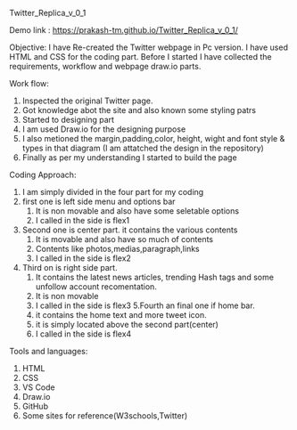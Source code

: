 Twitter_Replica_v_0_1

Demo link : https://prakash-tm.github.io/Twitter_Replica_v_0_1/

Objective:
  I have Re-created the Twitter webpage in Pc version. I have used HTML and CSS for the coding part. Before I started I have collected the requirements, workflow and webpage draw.io parts.
  
Work flow:
1. Inspected the original Twitter page.
2. Got knowledge abot the site and also known some styling patrs
3. Started to designing part
4. I am used Draw.io for the designing purpose
5. I also metioned the margin,padding,color, height, wight and font style & types in that diagram (I am attatched the design in the repository)
6. Finally as per my understanding I started to build the page

Coding Approach:
1. I am simply divided in the four part for my coding
2. first one is left side menu and options bar
   1. It is non movable and also have some seletable options
   2. I called in the side is flex1
3. Second one is center part. it contains the various contents
   1. It is movable and also have so much of contents
   2. Contents like photos,medias,paragraph,links
   3. I called in the side is flex2
4. Third on is right side part. 
   1. It contains the latest news articles, trending Hash tags and some unfollow account recomentation.
   2. It is non movable
   3. I called in the side is flex3
5.Fourth an final one if home bar.
   1. it contains the home text and more tweet icon. 
   2. it is simply located above the second part(center)
   3. I called in the side is flex4

Tools and languages:
1. HTML
2. CSS
3. VS Code
4. Draw.io
5. GitHub 
6. Some sites for reference(W3schools,Twitter)


